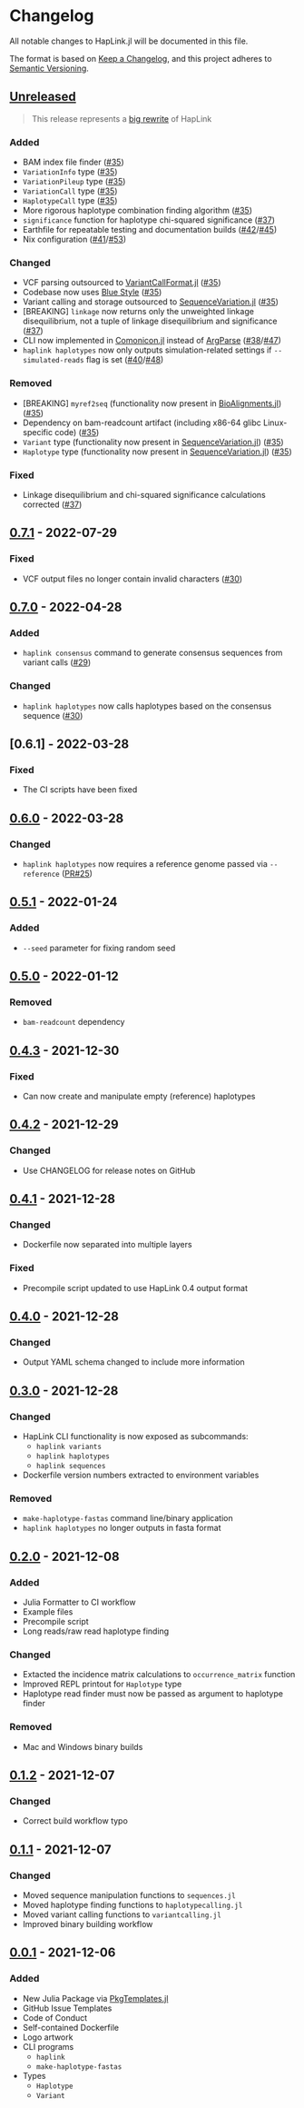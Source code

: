 # Changelog

All notable changes to HapLink.jl will be documented in this file.

The format is based on [Keep a Changelog](https://keepachangelog.com/en/1.0.0/),
and this project adheres to
[Semantic Versioning](https://semver.org/spec/v2.0.0.html).

## [Unreleased]

> This release represents a [big rewrite](https://youtu.be/xCGu5Z_vaps) of
> HapLink

### Added

- BAM index file finder ([#35](https://github.com/ksumngs/HapLink.jl/pull/35))
- `VariationInfo` type ([#35](https://github.com/ksumngs/HapLink.jl/pull/35))
- `VariationPileup` type ([#35](https://github.com/ksumngs/HapLink.jl/pull/35))
- `VariationCall` type ([#35](https://github.com/ksumngs/HapLink.jl/pull/35))
- `HaplotypeCall` type ([#35](https://github.com/ksumngs/HapLink.jl/pull/35))
- More rigorous haplotype combination finding algorithm
  ([#35](https://github.com/ksumngs/HapLink.jl/pull/35))
- `significance` function for haplotype chi-squared significance
  ([#37](https://github.com/ksumngs/HapLink.jl/pull/37))
- Earthfile for repeatable testing and documentation builds
  ([#42](https://github.com/ksumngs/HapLink.jl/issues/42)/[#45](https://github.com/ksumngs/HapLink.jl/pull/45))
- Nix configuration
  ([#41](https://github.com/ksumngs/HapLink.jl/issues/41)/[#53](https://github.com/ksumngs/HapLink.jl/pull/52))

### Changed

- VCF parsing outsourced to
  [VariantCallFormat.jl](https://github.com/rasmushenningsson/VariantCallFormat.jl)
  ([#35](https://github.com/ksumngs/HapLink.jl/pull/35))
- Codebase now uses [Blue Style](https://github.com/invenia/BlueStyle)
  ([#35](https://github.com/ksumngs/HapLink.jl/pull/35))
- Variant calling and storage outsourced to
  [SequenceVariation.jl](https://github.com/BioJulia/SequenceVariation.jl)
  ([#35](https://github.com/ksumngs/HapLink.jl/pull/35))
- [BREAKING] `linkage` now returns only the unweighted linkage disequilibrium,
  not a tuple of linkage disequilibrium and significance
  ([#37](https://github.com/ksumngs/HapLink.jl/pull/37))
- CLI now implemented in [Comonicon.jl](https://comonicon.org) instead of
  [ArgParse](https://github.com/carlobaldassi/ArgParse.jl/)
  ([#38](https://github.com/ksumngs/HapLink.jl/issues/38)/[#47](https://github.com/ksumngs/HapLink.jl/pull/47))
- `haplink haplotypes` now only outputs simulation-related settings if
  `--simulated-reads` flag is set
  ([#40](https://github.com/ksumngs/HapLink.jl/issues/40)/[#48](https://github.com/ksumngs/HapLink.jl/pull/48))

### Removed

- [BREAKING] `myref2seq` (functionality now present in
  [BioAlignments.jl](https://github.com/BioJulia/BioAlignments.jl))
  ([#35](https://github.com/ksumngs/HapLink.jl/pull/35))
- Dependency on bam-readcount artifact (including x86-64 glibc Linux-specific
  code) ([#35](https://github.com/ksumngs/HapLink.jl/pull/35))
- `Variant` type (functionality now present in
  [SequenceVariation.jl](https://github.com/BioJulia/SequenceVariation.jl))
  ([#35](https://github.com/ksumngs/HapLink.jl/pull/35))
- `Haplotype` type (functionality now present in
  [SequenceVariation.jl](https://github.com/BioJulia/SequenceVariation.jl))
  ([#35](https://github.com/ksumngs/HapLink.jl/pull/35))

### Fixed

- Linkage disequilibrium and chi-squared significance calculations corrected
  ([#37](https://github.com/ksumngs/HapLink.jl/pull/37))

## [0.7.1] - 2022-07-29

### Fixed

- VCF output files no longer contain invalid characters
  ([#30](https://github.com/ksumngs/HapLink.jl/pull/30))

## [0.7.0] - 2022-04-28

### Added

- `haplink consensus` command to generate consensus sequences from variant calls
  ([#29](https://github.com/ksumngs/HapLink.jl/pull/29))

### Changed

- `haplink haplotypes` now calls haplotypes based on the consensus sequence
  ([#30](https://github.com/ksumngs/HapLink.jl/pull/30))

## [0.6.1] - 2022-03-28

### Fixed

- The CI scripts have been fixed

## [0.6.0] - 2022-03-28

### Changed

- `haplink haplotypes` now requires a reference genome passed via `--reference`
  ([PR#25](https://github.com/ksumngs/HapLink.jl/pull/25))

## [0.5.1] - 2022-01-24

### Added

- `--seed` parameter for fixing random seed

## [0.5.0] - 2022-01-12

### Removed

- `bam-readcount` dependency

## [0.4.3] - 2021-12-30

### Fixed

- Can now create and manipulate empty (reference) haplotypes

## [0.4.2] - 2021-12-29

### Changed

- Use CHANGELOG for release notes on GitHub

## [0.4.1] - 2021-12-28

### Changed

- Dockerfile now separated into multiple layers

### Fixed

- Precompile script updated to use HapLink 0.4 output format

## [0.4.0] - 2021-12-28

### Changed

- Output YAML schema changed to include more information

## [0.3.0] - 2021-12-28

### Changed

- HapLink CLI functionality is now exposed as subcommands:
  - `haplink variants`
  - `haplink haplotypes`
  - `haplink sequences`
- Dockerfile version numbers extracted to environment variables

### Removed

- `make-haplotype-fastas` command line/binary application
- `haplink haplotypes` no longer outputs in fasta format

## [0.2.0] - 2021-12-08

### Added

- Julia Formatter to CI workflow
- Example files
- Precompile script
- Long reads/raw read haplotype finding

### Changed

- Extacted the incidence matrix calculations to `occurrence_matrix` function
- Improved REPL printout for `Haplotype` type
- Haplotype read finder must now be passed as argument to haplotype finder

### Removed

- Mac and Windows binary builds

## [0.1.2] - 2021-12-07

### Changed

- Correct build workflow typo

## [0.1.1] - 2021-12-07

### Changed

- Moved sequence manipulation functions to `sequences.jl`
- Moved haplotype finding functions to `haplotypecalling.jl`
- Moved variant calling functions to `variantcalling.jl`
- Improved binary building workflow

## [0.0.1] - 2021-12-06

### Added

- New Julia Package via
  [PkgTemplates.jl](https://github.com/invenia/PkgTemplates.jl)
- GitHub Issue Templates
- Code of Conduct
- Self-contained Dockerfile
- Logo artwork
- CLI programs
  - `haplink`
  - `make-haplotype-fastas`
- Types
  - `Haplotype`
  - `Variant`

[unreleased]: https://github.com/ksumngs/HapLink.jl/compare/v0.7.1...HEAD
[0.7.1]: https://github.com/ksumngs/HapLink.jl/compare/v0.7.0...v0.7.1
[0.7.0]: https://github.com/ksumngs/HapLink.jl/compare/v0.6.0...v0.7.0
[0.6.0]: https://github.com/ksumngs/HapLink.jl/compare/v0.5.1...v0.6.0
[0.5.1]: https://github.com/ksumngs/HapLink.jl/compare/v0.5.0...v0.5.1
[0.5.0]: https://github.com/ksumngs/HapLink.jl/compare/v0.4.3...v0.5.0
[0.4.3]: https://github.com/ksumngs/HapLink.jl/compare/v0.4.2...v0.4.3
[0.4.2]: https://github.com/ksumngs/HapLink.jl/compare/v0.4.1...v0.4.2
[0.4.1]: https://github.com/ksumngs/HapLink.jl/compare/v0.4.0...v0.4.1
[0.4.0]: https://github.com/ksumngs/HapLink.jl/compare/v0.3.0...v0.4.0
[0.3.0]: https://github.com/ksumngs/HapLink.jl/compare/v0.2.0...v0.3.0
[0.2.0]: https://github.com/ksumngs/HapLink.jl/compare/v0.1.2...v0.2.0
[0.1.2]: https://github.com/ksumngs/HapLink.jl/compare/v0.1.1...v0.1.2
[0.1.1]: https://github.com/ksumngs/HapLink.jl/compare/v0.0.1...v0.1.1
[0.0.1]: https://github.com/ksumngs/yavsap/releases/tag/v0.0.1
